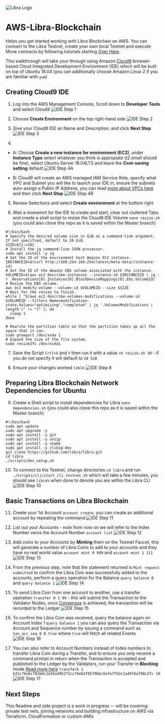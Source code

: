 ![Libra Logo](/../screenshots/screens/libra.png?raw=true "Libra Logo")
# AWS-Libra-Blockchain
Helps you get started working with Libra Blockchain on AWS. You can connect to the Libra Testnet, create your own local Testnet and execute Move contracts by following tutorials starting [Over Here](https://developers.libra.org/docs/my-first-transaction).

This walkthrough will take your through using Amazon [Cloud9](https://aws.amazon.com/cloud9/details/) browser-based Cloud Integrated Development Environment (IDE) which will be built on top of Ubuntu 18.04 (you can additionally choose Amazon Linux 2 if you are familiar with `yum`)

## Creating Cloud9 IDE
1. Log into the AWS Management Console, Scroll down to **Developer Tools** and select Cloud9
![IDE Step 1](/../screenshots/screens/Step1.JPG?raw=true "IDE Step 1")

2. Choose **Create Environment** on the top right-hand side
![IDE Step 2](/../screenshots/screens/Step2.JPG?raw=true "IDE Step 2")

3. Give your Cloud9 IDE an Name and Description, and click **Next Step**
![IDE Step 3](/../screenshots/screens/Step3.JPG?raw=true "IDE Step 3")

4. 
- A: Choose **Create a new instance for environment (EC2)**, under **Instance Type** select whatever you think is appropiate (*t2.small* should be fine), select Ubuntu Server 18.04LTS and leave the **Cost-saving setting** default
![IDE Step 4A](/../screenshots/screens/Step4A.JPG?raw=true "IDE Step 4A")

- B: Cloud9 will create an AWS managed IAM Service Role, specify what VPC and Subnet you will like to launch your IDE in, ensure the subnets auto-assign a Public IP Address, you can read [more about VPCs here](https://docs.aws.amazon.com/vpc/latest/userguide/getting-started-ipv4.html) and then click **Next Step**
![IDE Step 4B](/../screenshots/screens/Step4B.JPG?raw=true "IDE Step 4B")

5. Review Selections and select **Create environment** at the bottom right

6. Wait a momemnt for the IDE to create and start, clear out cluttered Tabs and create a shell script to resize the Cloud9 IDE Volume `nano resize.sh` (you could also clone this repo as it is saved within the Master branch)
```shell
#!/bin/bash
# Specify the desired volume size in GiB as a command-line argument. If not specified, default to 20 GiB.
SIZE=${1:=20}
# Install the jq command-line JSON processor.
sudo apt install -y jq
# Get the ID of the envrionment host Amazon EC2 instance.
INSTANCEID=$(curl http://169.254.169.254/latest/meta-data//instance-id)
# Get the ID of the Amazon EBS volume associated with the instance.
VOLUMEID=$(aws ec2 describe-instances --instance-id $INSTANCEID | jq -r .Reservations[0].Instances[0].BlockDeviceMappings[0].Ebs.VolumeId)
# Resize the EBS volume.
aws ec2 modify-volume --volume-id $VOLUMEID --size $SIZE
# Wait for the resize to finish.
while [ "$(aws ec2 describe-volumes-modifications --volume-id $VOLUMEID --filters Name=modification-state,Values="optimizing","completed" | jq '.VolumesModifications | length')" != "1" ]; do
  sleep 1
done

# Rewrite the partition table so that the partition takes up all the space that it can.
sudo growpart /dev/xvda 1
# Expand the size of the file system.
sudo resize2fs /dev/xvda1
```

7. Save the Script `Crtl+X` and `Y` then run it with a value `sh resize.sh 30` - if you do not specify it will default to `20 GiB`

8. Ensure your changes worked `lsblk`
![IDE Step 8](/../screenshots/screens/Step8.JPG?raw=true "IDE Step 8")

## Preparing Libra Blockchain Network Dependencies for Ubuntu
9. Create a Shell script to install dependencies for Libra `nano dependencies.sh` (you could also clone this repo as it is saved within the Master branch)
```shell
#!/bin/bash
sudo apt update
sudo apt upgrade -y
sudo apt install -y git
sudo apt install -y unzip
sudo apt install -y cmake
sudo apt install -y zlib1g-dev
git clone https://github.com/libra/libra.git
cd libra
./scripts/dev_setup.sh
```

10. To connect to the Testnet, change directories `cd libra` and run `./scripts/cli/start_cli_testnet.sh` which will take a few minutes, you should see `libra%` when done to denote you are within the Libra CLI
![IDE Step 10](/../screenshots/screens/Step10.JPG?raw=true "IDE Step 10")

## Basic Transactions on Libra Blockchain
11. Create your 1st Account `account create`, you can create an additional account by repeating the command
![IDE Step 11](/../screenshots/screens/Step11.JPG?raw=true "IDE Step 11")

12. List out your Accounts - note from now on we will refer to the Index Number verus the Account Number `account list`
![IDE Step 12](/../screenshots/screens/Step12.JPG?raw=true "IDE Step 12")

13. Add coins to your Accounts by **Minting** them on the Testnet Faucet, this will generate a number of Libra Coins to add to your accounts and they have no real world value `account mint 0 999` and `account mint 1 111`
![IDE Step 13](/../screenshots/screens/Step13.JPG?raw=true "IDE Step 13")

14. From the previous step, note that the statement returned is `Mint request submitted` to confirm the Libra Coin was successfully added to the accounts, perform a query operation for the Balance `query balance 0` and `query balance 1`
![IDE Step 14](/../screenshots/screens/Step14.JPG?raw=true "IDE Step 14")

15. To send Libra Coin from one account to another, use a transfer operation `transfer 0 1 99` - this will submit the Transaction to the Validator Nodes, once [Consensus](https://developers.libra.org/docs/crates/consensus) is achieved, the transaction will be recorded to the Ledger
![IDE Step 15](/../screenshots/screens/Step15.JPG?raw=true "IDE Step 15")

16. To confirm the Libra Coin was received, query the balance again on Account Index 1 `query balance 1` you can also query the Transaction via Account and Sequence number by issuing a command such as `txn_acc_seq 0 0 true` where `true` will fetch all related Events
![IDE Step 16](/../screenshots/screens/Step16.JPG?raw=true "IDE Step 16")

17. You can also refer to Account Numbers instead of Index numbers to transfer Libra Coin during a Transfer, and to ensure you only receive a command prompt in return when the Transaction is accepted and published to the Ledger by the Validators, run your Transfer in **Blocking** mode [Read more here](https://developers.libra.org/docs/reference/libra-cli)
`transferb 1 b31c76a6c781bdc1426ad95272cc74eb2f6579bbc5efe7f63c1a4976a760c2fc 10`
![IDE Step 17](/../screenshots/screens/Step17.JPG?raw=true "IDE Step 17")

## Next Steps

This Readme and side project is a work in progress -- will be covering private test nets, joining networks and building infrastructure on AWS via Terraform, CloudFormation or custom AMIs